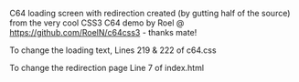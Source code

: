 C64 loading screen with redirection created (by gutting half of the source) from the very cool CSS3 C64 demo by Roel @ https://github.com/RoelN/c64css3 - thanks mate!

To change the loading text, Lines 219 & 222 of c64.css

To change the redirection page Line 7 of index.html